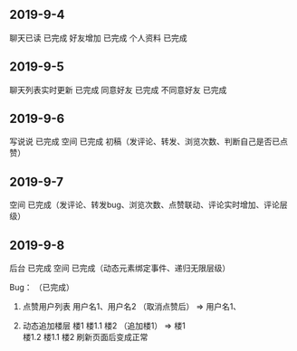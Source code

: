 ## 2019-9-4
聊天已读 已完成
好友增加 已完成
个人资料 已完成  

## 2019-9-5
聊天列表实时更新 已完成
同意好友   已完成
不同意好友 已完成

## 2019-9-6 
写说说  已完成
空间   已完成  初稿（发评论、转发、浏览次数、判断自己是否已点赞）

## 2019-9-7 
空间  已完成（发评论、转发bug、浏览次数、点赞联动、评论实时增加、评论层级）

## 2019-9-8
后台 已完成
空间 已完成（动态元素绑定事件、递归无限层级）

Bug： （已完成）
  1. 点赞用户列表
    用户名1、用户名2
    （取消点赞后） =>   用户名1、

  2. 动态追加楼层
    楼1
      楼1.1
    楼2
  （追加楼1） =>   楼1  
                    楼1.2
                    楼1.1
                  楼2
    刷新页面后变成正常